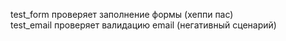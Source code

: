 test_form проверяет заполнение формы (хеппи пас)  
test_email проверяет валидацию email (негативный сценарий)
